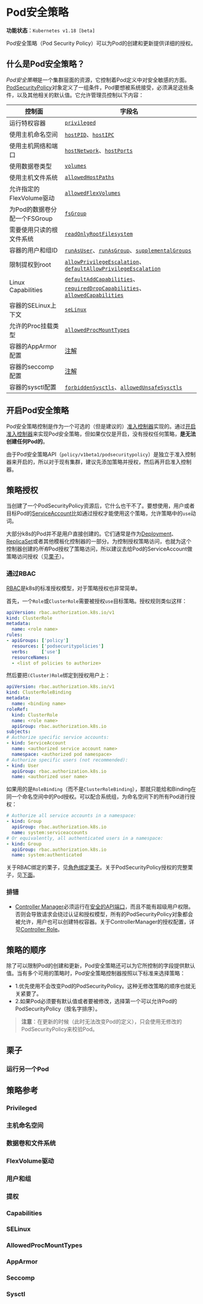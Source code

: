 # Pod安全策略

**功能状态**：`Kubernetes v1.18 [beta]`

Pod安全策略（Pod Security Policy）可以为Pod的创建和更新提供详细的授权。

## 什么是Pod安全策略？

*Pod安全策略*是一个集群层面的资源，它控制着Pod定义中对安全敏感的方面。[PodSecurityPolicy](https://v1-18.docs.kubernetes.io/docs/reference/generated/kubernetes-api/v1.18/#podsecuritypolicy-v1beta1-policy)对象定义了一组条件，Pod要想被系统接受，必须满足这些条件，以及其他相关的默认值。它允许管理员控制以下内容：

**控制面**|**字段名**
-|-
运行特权容器|[`privileged`](#privileged)
使用主机命名空间|[`hostPID`](#主机命名空间)、[`hostIPC`](#主机命名空间)
使用主机网络和端口|[`hostNetwork`](#主机命名空间)、[`hostPorts`](#主机命名空间)
使用数据卷类型|[`volumes`](#数据卷和文件系统)
使用主机文件系统|[`allowedHostPaths`](#数据卷和文件系统)
允许指定的FlexVolume驱动|[`allowedFlexVolumes`](#FlexVolume驱动)
为Pod的数据卷分配一个FSGroup|[`fsGroup`](#数据卷和文件系统)
需要使用只读的根文件系统|[`readOnlyRootFilesystem`](#数据卷和文件系统)
容器的用户和组ID|[`runAsUser`](#用户和组)、[`runAsGroup`](#用户和组)、[`supplementalGroups`](#用户和组)
限制提权到root|[`allowPrivilegeEscalation`](#提权)、[`defaultAllowPrivilegeEscalation`](#提权)
Linux Capabilities|[`defaultAddCapabilities`](#Capabilities)、[`requiredDropCapabilities`](#Capabilities)、[`allowedCapabilities`](#Capabilities)
容器的SELinux上下文|[`seLinux`](#SELinux)
允许的Proc挂载类型|[`allowedProcMountTypes`](#AllowedProcMountTypes)
容器的AppArmor配置|[注解](#AppArmor)
容器的seccomp配置|[注解](#Seccomp)
容器的sysctl配置|[`forbiddenSysctls`](#Sysctl)、[`allowedUnsafeSysctls`](#Sysctl)

## 开启Pod安全策略

Pod安全策略控制是作为一个可选的（但是建议的）[准入控制器](https://v1-18.docs.kubernetes.io/docs/reference/access-authn-authz/admission-controllers/#podsecuritypolicy)实现的。通过[开启准入控制器](https://v1-18.docs.kubernetes.io/docs/reference/access-authn-authz/admission-controllers/#how-do-i-turn-on-an-admission-control-plug-in)来实现Pod安全策略，但如果仅仅是开启，没有授权任何策略，**是无法创建任何Pod的**。

由于Pod安全策略API（`policy/v1beta1/podsecuritypolicy`）是独立于准入控制器来开启的，所以对于现有集群，建议先添加策略并授权，然后再开启准入控制器。

## 策略授权

当创建了一个PodSecurityPolicy资源后，它什么也干不了。要想使用，用户或者目标Pod的[ServiceAccount](https://v1-18.docs.kubernetes.io/docs/tasks/configure-pod-container/configure-service-account/)比如通过授权才能使用这个策略，允许策略中的`use`动词。

大部分k8s的Pod并不是用户直接创建的。它们通常是作为[Deployment]()、[ReplicaSet]()或者其他模板化控制器的一部分。为控制授权策略访问，也就为这个控制器创建的*所有*Pod授权了策略访问，所以建议去给Pod的ServiceAccount做策略访问授权（见[栗子](#运行另一个Pod)）。

### 通过RBAC

[RBAC](https://v1-18.docs.kubernetes.io/docs/reference/access-authn-authz/rbac/)是k8s的标准授权模型，对于策略授权也非常简单。

首先，一个`Role`或`ClusterRole`需要被授权`use`目标策略。授权规则类似这样：

```yaml
apiVersion: rbac.authorization.k8s.io/v1
kind: ClusterRole
metadata:
  name: <role name>
rules:
- apiGroups: ['policy']
  resources: ['podsecuritypolicies']
  verbs:     ['use']
  resourceNames:
  - <list of policies to authorize>
```

然后要把`(Cluster)Role`绑定到授权用户上：

```yaml
apiVersion: rbac.authorization.k8s.io/v1
kind: ClusterRoleBinding
metadata:
  name: <binding name>
roleRef:
  kind: ClusterRole
  name: <role name>
  apiGroup: rbac.authorization.k8s.io
subjects:
# Authorize specific service accounts:
- kind: ServiceAccount
  name: <authorized service account name>
  namespace: <authorized pod namespace>
# Authorize specific users (not recommended):
- kind: User
  apiGroup: rbac.authorization.k8s.io
  name: <authorized user name>
```

如果用的是`RoleBinding`（而不是`ClusterRoleBinding`），那就只能给和Binding在同一个命名空间中的Pod授权。可以配合系统组，为命名空间下的所有Pod进行授权：

```yaml
# Authorize all service accounts in a namespace:
- kind: Group
  apiGroup: rbac.authorization.k8s.io
  name: system:serviceaccounts
# Or equivalently, all authenticated users in a namespace:
- kind: Group
  apiGroup: rbac.authorization.k8s.io
  name: system:authenticated
```

关于RBAC绑定的栗子，见[角色绑定栗子](https://v1-18.docs.kubernetes.io/docs/reference/access-authn-authz/rbac#role-binding-examples)。关于PodSecurityPolicy授权的完整栗子，见[下面](#栗子)。

### 排错

- [Controller Manager](https://v1-18.docs.kubernetes.io/docs/reference/command-line-tools-reference/kube-controller-manager/)必须运行在[安全的API端口](https://v1-18.docs.kubernetes.io/docs/reference/access-authn-authz/controlling-access/)，而且不能有超级用户权限。否则会导致请求会绕过认证和授权模型，所有的PodSecurityPolicy对象都会被允许，用户也可以创建特权容器。关于ControllerManager的授权配置，详见[Controller Role](https://v1-18.docs.kubernetes.io/docs/reference/access-authn-authz/rbac/#controller-roles)。

## 策略的顺序

除了可以限制Pod的创建和更新，Pod安全策略还可以为它所控制的字段提供默认值。当有多个可用的策略时，Pod安全策略控制器按照以下标准来选择策略：

- 1.优先使用不会改变Pod的PodSecurityPolicy。这种无修改策略的顺序也就无关紧要了。
- 2.如果Pod必须要有默认值或者要被修改，选择第一个可以允许Pod的PodSecurityPolicy（按名字排序）。

>**注意**：在更新的时候（此时无法改变Pod的定义），只会使用无修改的PodSecurityPolicy来校验Pod。

## 栗子

### 运行另一个Pod

## 策略参考

### Privileged

### 主机命名空间

### 数据卷和文件系统

### FlexVolume驱动

### 用户和组

### 提权

### Capabilities

### SELinux

### AllowedProcMountTypes

### AppArmor

### Seccomp

### Sysctl